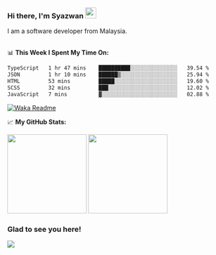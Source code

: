 ### Hi there, I'm Syazwan <img src="https://media.giphy.com/media/hvRJCLFzcasrR4ia7z/giphy.gif" width="25px">
I am a software developer from Malaysia.
<br/><br/>

📊 **This Week I Spent My Time On:**
<!--START_SECTION:waka-->

```txt
TypeScript   1 hr 47 mins    ██████████░░░░░░░░░░░░░░░   39.54 %
JSON         1 hr 10 mins    ██████▒░░░░░░░░░░░░░░░░░░   25.94 %
HTML         53 mins         █████░░░░░░░░░░░░░░░░░░░░   19.60 %
SCSS         32 mins         ███░░░░░░░░░░░░░░░░░░░░░░   12.02 %
JavaScript   7 mins          ▓░░░░░░░░░░░░░░░░░░░░░░░░   02.88 %
```

<!--END_SECTION:waka-->
[![Waka Readme](https://github.com/syazwanz/syazwanz/actions/workflows/wakatime.yml/badge.svg)](https://github.com/syazwanz/syazwanz/actions/workflows/wakatime.yml)

📈 **My GitHub Stats:**

<p>
  <img height="180em" src="https://github-readme-stats.vercel.app/api?username=syazwanz&show_icons=true&hide_border=false&&count_private=true&include_all_commits=true" />
  <img height="180em" src="https://github-readme-stats.vercel.app/api/top-langs/?username=syazwanz&exclude_repo=KNN-Image-Classification&show_icons=true&hide_border=false&layout=compact&langs_count=8"/>
</p>

### Glad to see you here!
![](https://visitor-badge.glitch.me/badge?page_id=syazwanz.syazwanz)
